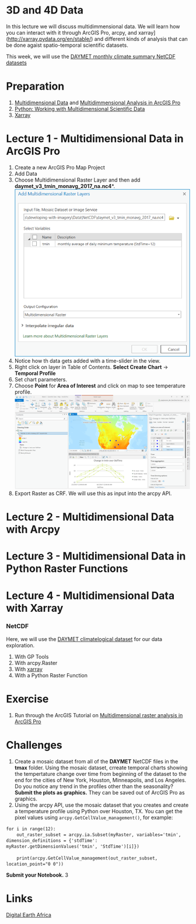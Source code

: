 # 3D and 4D Data
In this lecture we will discuss multidimmensional data. We will learn how you can interact with it through ArcGIS Pro, arcpy, and xarray](http://xarray.pydata.org/en/stable/) and different kinds of analysis that can be done agaist spatio-temporal scientific datasets.

This week, we will use the [DAYMET monthly climate summary NetCDF datasets](https://daac.ornl.gov/DAYMET/guides/Daymet_V3_Monthly_Climatology.html)

# Preparation
1. [Multidimensional Data](https://www.esri.com/arcgis-blog/products/arcgis-pro/imagery/multidimensional-analysis-arcgis-pro/) and [Multidimmensional Analysis in ArcGIS Pro](https://youtu.be/qBACfb2sMo8)
2. [Python: Working with Multidimensional Scientific Data](https://www.esri.com/videos/watch?videoid=lqKYoiFlCJc)
3. [Xarray](https://www.youtube.com/watch?v=Dgr_d8iEWk4)

# Lecture 1 - Multidimensional Data in ArcGIS Pro
1. Create a new ArcGIS Pro Map Project
2. Add Data
3. Choose Multidimensional Raster Layer and then add **daymet_v3_tmin_monavg_2017_na.nc4***.
![](add_multidim_raster_layer.png)
4. Notice how th data gets added with a time-slider in the view.
![]()
5. Right click on layer in Table of Contents. **Select Create Chart** -> **Temporal Profile**
6. Set chart parameters.
7. Choose **Point** for **Area of Interest** and click on map to see temperature profile.
![](temp_profiles.png)
8. Export Raster as CRF. We will use this as input into the arcpy API.

# Lecture 2 - Multidimensional Data with Arcpy

# Lecture 3 - Multidimensional Data in Python Raster Functions

# Lecture 4 - Multidimensional Data with Xarray

### NetCDF
Here, we will use the [DAYMET climatelogical dataset](https://thredds.daac.ornl.gov/thredds/catalog/ornldaac/1345/catalog.html) for our data exploration.

1. With GP Tools
2. With arcpy.Raster
3. With [xarray](http://xarray.pydata.org/en/stable/)
4. With a Python Raster Function


# Exercise
1. Run through the ArcGIS Tutorial on [Multidimensional raster analysis in ArcGIS Pro](https://doc.arcgis.com/en/imagery/workflows/tutorials/multidimensional-raster-analysis-in-arcgis-pro.htm?adumkts=product&adupro=ArcGIS_Image_Analyst&aduc=social&adum=external&utm_Source=social&aduca=Imagery&RemoteSensing&adulb=multiple&adusn=multiple&aduat=blog&sf_id=701f2000000rpWvAAI)

# Challenges
1. Create a mosaic dataset from all of the **DAYMET** NetCDF files in the **tmax** folder. Using the mosaic dataset, crreate temporal charts showing the tempertature change over time from beginning of the dataset to the end for the cities of New York, Houston, Minneapolis, and Los Angeles. Do you notice any trend in the profiles other than the seasonality?  **Submit the plots as graphics.** They can be saved out of ArcGIS Pro as graphics.
2. Using the arcpy API, use the mosaic dataset that you creates and create a temperature profile using Python over Houston, TX. You can get the pixel values using ```arcpy.GetCellValue_management()```, for example:
```
for i in range(12):
    out_raster_subset = arcpy.ia.Subset(myRaster, variables='tmin', dimension_definitions = {'stdTime': myRaster.getDimensionValues('tmin', 'StdTime')[i]})   
    
    print(arcpy.GetCellValue_management(out_raster_subset, location_point="0 0"))
```
**Submit your Notebook.**
3
# Links
[Digital Earth Africa](https://www.africageoportal.com/pages/digital-earth-africa)

